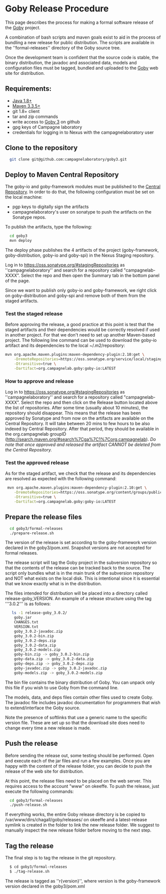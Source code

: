 # Goby Release Procedure

This page describes the process for making a formal software release of the [Goby](http://goby.campagnelab.org) project.

A combination of bash scripts and maven goals exist to aid in the process of bundling a new release for public distribution. The scripts are available in the ''formal-releases'' directory of the Goby source tree.

Once the development team is confident that the source code is stable, the binary distribution, the javadoc and associated data, models and configuration files must be tagged, bundled and uploaded to the [Goby](http://goby.campagnelab.org) web site for distribution.

## Requirements:
 
- [Java 1.8+](http://www.oracle.com/technetwork/java/javase/downloads/index.html)
- [Maven 3.3.5+](https://maven.apache.org/download.cgi)
- git 1.8+ client
- tar and zip commands
- write access to [Goby 3](https://github.com/CampagneLaboratory/goby3) on github
- gpg keys of Campagne laboratory
- credentials for logging in to Nexus with the campagnelaboratory user

## Clone to the repository
```sh
  git clone git@github.com:campagnelaboratory/goby3.git
```
## Deploy to Maven Central Repository

The goby-io and goby-framework modules must be published to the [Central Repository](http://search.maven.org/). In order to do that, the following configuration must be set on the local machine:
 
 - pgp keys to digitally sign the artifacts
 - campagnelaboratory's user on sonatype to push the artifacts on the Sonatype repos.

To publish the artifacts, type the following:
```sh
  cd goby3
  mvn deploy
```

The deploy phase publishes the 4 artifacts of the project (goby-framework, goby-distribution, goby-io and goby-spi) in the Nexus Staging repository. 

Log in to https://oss.sonatype.org/#stagingRepositories as ''campagnelaboratory'' and search for a repository called "campagnelab-XXXX". Select the repo and then open the Summary tab in the bottom panel of the page. 

Since we want to publish only goby-io and goby-framework, we right click on goby-distribution and goby-spi and remove both of them from the staged artifacts.

### Test the staged release
Before approving the release, a good practice at this point is test that the staged artifacts and their dependencies would be correctly resolved if used in another project. 
For that we don't need to set up another Maven-based project. The following line command can be used to download the goby-io artifact and its dependencies to the local ~/.m2/repository:

```sh
mvn org.apache.maven.plugins:maven-dependency-plugin:2.10:get \
    -DremoteRepositories=https://oss.sonatype.org/service/local/staging/deploy/maven2 \
    -Dtransitive=true \
    -Dartifact=org.campagnelab.goby:goby-io:LATEST
```

### How to approve and release

Log in to https://oss.sonatype.org/#stagingRepositories as ''campagnelaboratory'' and search for a repository called "campagnelab-XXXX". Select the repo and then click on the Release button located above the list of repositories. After some time (usually about 10 minutes), the repository should disappear. This means that the release has been approved by Sonatype and from now on the artifacts are available on the Central Repository. It will take between 20 mins to few hours to be also indexed by Central Repository. After that period, they should be available in the org.campagnelab groupID (http://search.maven.org/#search%7Cga%7C1%7Corg.campagnelab). 
_Do note that once approved and released the artifact CANNOT be deleted from the Central Repository._
### Test the approved release
As for the staged artifact, we check that the release and its dependencies are resolved as expected with the following command:
```sh
 mvn org.apache.maven.plugins:maven-dependency-plugin:2.10:get \
    -DremoteRepositories=https://oss.sonatype.org/content/groups/public \
    -Dtransitive=true \
    -Dartifact=org.campagnelab.goby:goby-io:LATEST
```
## Prepare the release files
```sh
  cd goby3/formal-releases
  ./prepare-release.sh
```

The version of the release is set according to the goby-framework version declared in the goby3/pom.xml. Snapshot versions are not accepted for formal releases.

The release script will tag the Goby project in the subversion repository so that the contents of the release can be tracked back to the source.  The script only bundles what is in the main trunk of the subversion repository and NOT what exists on the local disk.  This is intentional since it is essential that we know exactly what is in the distribution.

The files intended for distribution will be placed into a directory called release-goby_VERSION.  An example of a release structure using the tag '''3.0.2''' is as follows:
```sh
   ls -1 release-goby_3.0.2/
    goby.jar
    CHANGES.txt
    VERSION.txt
    goby_3.0.2-javadoc.zip
    goby_3.0.2-bin.zip
    goby_3.0.2-deps.zip
    goby_3.0.2-data.zip
    goby_3.0.2-models.zip
    goby-bin.zip -> goby_3.0.2-bin.zip
    goby-data.zip -> goby_3.0.2-data.zip
    goby-deps.zip -> goby_3.0.2-deps.zip
    goby-javadoc.zip -> goby_3.0.2-javadoc.zip
    goby-models.zip -> goby_3.0.2-models.zip
```


The bin file contains the binary distribution of Goby. You can unpack only this file if you wish to use Goby from the command line.

The models, data, and deps files contain other files used to create Goby. The javadoc file includes javadoc documentation for programmers that wish to extend/interface the Goby source.

Note the presence of softlinks that use a generic name to the specific version file.  These are set up so that the download site does need to change every time a new release is made.

## Push the release

Before sending the release out, some testing should be performed. Open and execute each of the jar files and run a few examples. Once you are happy with the content of the release folder, you can decide to push the release of the  web site for distribution.

At this point, the release files need to be placed on the web server. This requires access to the account "www" on okeeffe. To push the release, just execute the following commands:


```sh
  cd goby3/formal-releases
  ./push-release.sh
```

If everything works, the entire Goby release directory is be copied to /var/www/dirs/chagall/goby/releases/ on okeeffe and a latest-release symlink is created in the folder to link the new release folder. We suggest to manually inspect the new release folder before moving to the next step.

## Tag the release
The final step is to tag the release in the git repository. 
```sh
  $ cd goby3/formal-releases
  $ ./tag-release.sh
```

The release is tagged as ''r{version}'', where version is the goby-framework version declared in the goby3/pom.xml